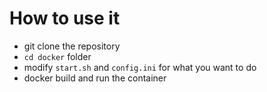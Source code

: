 # How to use it 
- git clone the repository
- `cd docker` folder
- modify `start.sh` and `config.ini` for what you want to do
- docker build and run the container